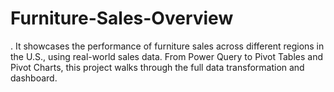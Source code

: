 # Furniture-Sales-Overview
. It showcases the performance of furniture sales across different regions in the U.S., using real-world sales data. From Power Query to Pivot Tables and Pivot Charts, this project walks through the full data transformation and dashboard.
